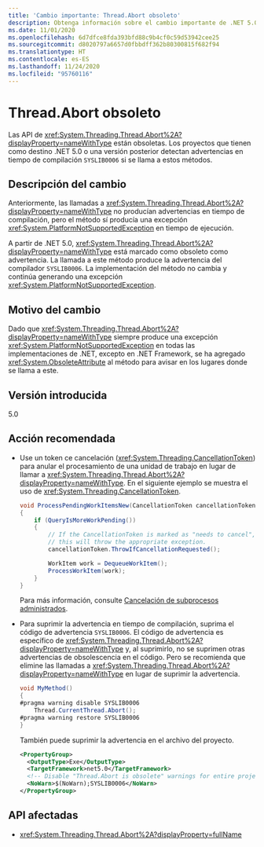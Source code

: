 ```yaml
---
title: 'Cambio importante: Thread.Abort obsoleto'
description: Obtenga información sobre el cambio importante de .NET 5.0 en las bibliotecas básicas de .NET donde las API Thread.Abort están obsoletas.
ms.date: 11/01/2020
ms.openlocfilehash: 6d7dfce8fda393bfd88c9b4cf0c59d53942cee25
ms.sourcegitcommit: d8020797a6657d0fbbdff362b80300815f682f94
ms.translationtype: HT
ms.contentlocale: es-ES
ms.lasthandoff: 11/24/2020
ms.locfileid: "95760116"
---
```

# <a name="threadabort-is-obsolete"></a>Thread.Abort obsoleto

Las API de <xref:System.Threading.Thread.Abort%2A?displayProperty=nameWithType> están obsoletas. Los proyectos que tienen como destino .NET 5.0 o una versión posterior detectan advertencias en tiempo de compilación `SYSLIB0006` si se llama a estos métodos.

## <a name="change-description"></a>Descripción del cambio

Anteriormente, las llamadas a <xref:System.Threading.Thread.Abort%2A?displayProperty=nameWithType> no producían advertencias en tiempo de compilación, pero el método sí producía una excepción <xref:System.PlatformNotSupportedException> en tiempo de ejecución.

A partir de .NET 5.0, <xref:System.Threading.Thread.Abort%2A?displayProperty=nameWithType> está marcado como obsoleto como advertencia. La llamada a este método produce la advertencia del compilador `SYSLIB0006`. La implementación del método no cambia y continúa generando una excepción <xref:System.PlatformNotSupportedException>.

## <a name="reason-for-change"></a>Motivo del cambio

Dado que <xref:System.Threading.Thread.Abort%2A?displayProperty=nameWithType> siempre produce una excepción <xref:System.PlatformNotSupportedException> en todas las implementaciones de .NET, excepto en .NET Framework, se ha agregado <xref:System.ObsoleteAttribute> al método para avisar en los lugares donde se llama a este.

## <a name="version-introduced"></a>Versión introducida

5.0

## <a name="recommended-action"></a>Acción recomendada

- Use un token ce cancelación (<xref:System.Threading.CancellationToken>) para anular el procesamiento de una unidad de trabajo en lugar de llamar a <xref:System.Threading.Thread.Abort%2A?displayProperty=nameWithType>. En el siguiente ejemplo se muestra el uso de <xref:System.Threading.CancellationToken>.

  ```csharp
  void ProcessPendingWorkItemsNew(CancellationToken cancellationToken)
  {
      if (QueryIsMoreWorkPending())
      {
          // If the CancellationToken is marked as "needs to cancel",
          // this will throw the appropriate exception.
          cancellationToken.ThrowIfCancellationRequested();

          WorkItem work = DequeueWorkItem();
          ProcessWorkItem(work);
      }
  }
  ```

  Para más información, consulte [Cancelación de subprocesos administrados](../../../../standard/threading/cancellation-in-managed-threads.md).

- Para suprimir la advertencia en tiempo de compilación, suprima el código de advertencia `SYSLIB0006`. El código de advertencia es específico de <xref:System.Threading.Thread.Abort%2A?displayProperty=nameWithType> y, al suprimirlo, no se suprimen otras advertencias de obsolescencia en el código. Pero se recomienda que elimine las llamadas a <xref:System.Threading.Thread.Abort%2A?displayProperty=nameWithType> en lugar de suprimir la advertencia.

  ```csharp
  void MyMethod()
  {
  #pragma warning disable SYSLIB0006
      Thread.CurrentThread.Abort();
  #pragma warning restore SYSLIB0006
  }
  ```

  También puede suprimir la advertencia en el archivo del proyecto.

  ```xml
  <PropertyGroup>
    <OutputType>Exe</OutputType>
    <TargetFramework>net5.0</TargetFramework>
    <!-- Disable "Thread.Abort is obsolete" warnings for entire project. -->
    <NoWarn>$(NoWarn);SYSLIB0006</NoWarn>
  </PropertyGroup>
  ```

## <a name="affected-apis"></a>API afectadas

- <xref:System.Threading.Thread.Abort%2A?displayProperty=fullName>

<!--

#### Category

Core .NET libraries

### Affected APIs

- `Overload:System.Threading.Thread.Abort`

-->
